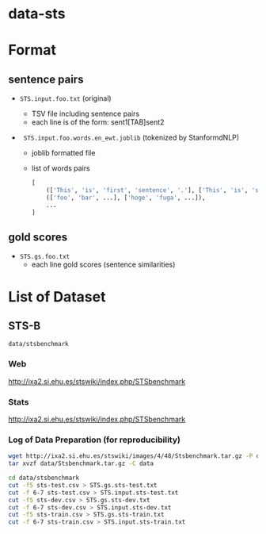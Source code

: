 # data-sts

# Format

## sentence pairs

- `STS.input.foo.txt` (original)
    - TSV file including sentence pairs
    - each line is of the form: sent1[TAB]sent2

- ` STS.input.foo.words.en_ewt.joblib` (tokenized by StanformdNLP)
    - joblib formatted file
    - list of words pairs

        ```python
        [
            (['This', 'is', 'first', 'sentence', '.'], ['This', 'is', 'second', 'sentence', '.']),
            (['foo', 'bar', ...], ['hoge', 'fuga', ...]),
            ...
        ]
        ```

## gold scores

- `STS.gs.foo.txt`
    - each line gold scores (sentence similarities)



# List of Dataset

## STS-B

`data/stsbenchmark`

### Web

<http://ixa2.si.ehu.es/stswiki/index.php/STSbenchmark>

### Stats

<http://ixa2.si.ehu.es/stswiki/index.php/STSbenchmark>

### Log of Data Preparation (for reproducibility)

```bash
wget http://ixa2.si.ehu.es/stswiki/images/4/48/Stsbenchmark.tar.gz -P data
tar xvzf data/Stsbenchmark.tar.gz -C data

cd data/stsbenchmark
cut -f5 sts-test.csv > STS.gs.sts-test.txt
cut -f 6-7 sts-test.csv > STS.input.sts-test.txt
cut -f5 sts-dev.csv > STS.gs.sts-dev.txt
cut -f 6-7 sts-dev.csv > STS.input.sts-dev.txt
cut -f5 sts-train.csv > STS.gs.sts-train.txt
cut -f 6-7 sts-train.csv > STS.input.sts-train.txt
```
